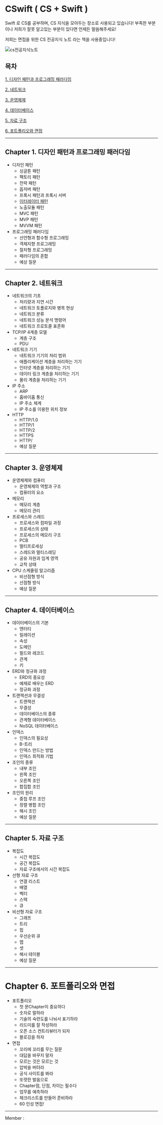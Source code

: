 # CSwift ( CS + Swift )
Swift 로 CS를 공부하며, CS 지식을 모아두는 장소로 사용되고 있습니다!
부족한 부분이나 저희가 잘못 알고있는 부분이 있다면 언제든 말씀해주세요!


저희는 면접을 위한 CS 전공지식 노트 라는 책을 사용중입니다!

![cs전공지식노트](https://user-images.githubusercontent.com/109560875/199908684-37899ab7-309b-4ee8-a637-0cbbb6e76424.png)

## 목차
[1. 디자인 패턴과 프로그래밍 패러다임](#chapter-1.-디자인-패턴과-프로그래밍-패러다임)

[2. 네트워크](#-chapter-2.-네트워크)

[3. 운영체제](##-chapter-3.-운영체제)

[4. 데이터베이스](##-chapter-4.-데이터베이스)

[5. 자료 구조](##-chapter-5.-자료-구조)

[6. 포트폴리오와 면접](#chapter-6.-포트폴리오와-면접)

***
## Chapter 1. 디자인 패턴과 프로그래밍 패러다임
  - 디자인 패턴
    + 싱글톤 패턴
    + 팩토리 패턴
    + 전략 패턴
    + 옵저버 패턴
    + 프록시 패턴과 프록시 서버
    + [이터레이터 패턴](https://github.com/Swift-Coding-Club/CSwift/blob/ReadMe-Branch/%EC%9D%B4%ED%84%B0%EB%A0%88%EC%9D%B4%ED%84%B0%20%ED%8C%A8%ED%84%B4)
    + 노출모듈 패턴
    + MVC 패턴
    + MVP 패턴
    + MVVM 패턴
  - 프로그래밍 패러다임
    + 선언형과 함수형 프로그래밍
    + 객체지향 프로그래밍
    + 절차형 프로그래밍
    + 패러다임의 혼합
    + 예상 질문
***
## Chapter 2. 네트워크
  - 네트워크의 기초
    + 처리량과 지연 시간
    + 네트워크 토폴로지와 병목 현상
    + 네트워크 분류
    + 네트워크 성능 분석 명령어
    + 네트워크 프로토콜 표준화
  - TCP/IP 4계층 모델
    + 계층 구조
    + PDU
  - 네트워크 기기
    + 네트워크 기기의 처리 범위
    + 애플리케이션 계층을 처리하는 기기
    + 인터넷 계층을 처리하는 기기
    + 데이터 링크 계층을 처리하는 기기
    + 물리 계층을 처리하는 기기
  - IP 주소
    + ARP
    + 홉바이홉 통신
    + IP 주소 체계
    + IP 주소를 이용한 위치 정보
  - HTTP
    + HTTP/1.0
    + HTTP/1
    + HTTP/2
    + HTTPS
    + HTTP/
    + 예상 질문
***
## Chapter 3. 운영체제
  - 운영체제와 컴퓨터
    + 운영체제의 역할과 구조
    + 컴퓨터의 요소
  - 메모리
    + 메모리 계층
    + 메모리 관리
  - 프로세스와 스레드
    +   프로세스와 컴파일 과정
    +   프로세스의 상태
    +   프로세스의 메모리 구조
    +   PCB
    +   멀티프로세싱
    +   스레드와 멀티스레딩
    +   공유 자원과 임계 영역
    +   교착 상태
  - CPU 스케줄링 알고리즘
    +   비선점형 방식
    +   선점형 방식
    +  예상 질문
***
## Chapter 4. 데이터베이스
  - 데이터베이스의 기본
    + 엔터티
    + 릴레이션
    + 속성
    + 도메인
    + 필드와 레코드
    + 관계
    + 키
  - ERD와 정규화 과정
    + ERD의 중요성
    + 예제로 배우는 ERD
    + 정규화 과정
  - 트랜잭션과 무결성
    + 트랜잭션
    + 무결성
    + 데이터베이스의 종류
    + 관계형 데이터베이스
    + NoSQL 데이터베이스
  - 인덱스
    + 인덱스의 필요성
    + B-트리
    + 인덱스 만드는 방법
    + 인덱스 최적화 기법
  - 조인의 종류
    + 내부 조인
    + 왼쪽 조인
    + 오른쪽 조인
    + 합집합 조인
  - 조인의 원리
    + 중첩 루프 조인
    + 정렬 병합 조인
    + 해시 조인
    + 예상 질문
***
## Chapter 5. 자료 구조
  - 복잡도
    + 시간 복잡도
    + 공간 복잡도
    + 자료 구조에서의 시간 복잡도
  - 선형 자료 구조
    + 연결 리스트
    + 배열
    + 벡터
    + 스택
    + 큐
  - 비선형 자료 구조
    + 그래프
    + 트리
    + 힙
    + 우선순위 큐
    + 맵
    + 셋
    + 해시 테이블
    + 예상 질문
***
# Chapter 6. 포트폴리오와 면접
  - 포트폴리오
    + 첫 문Chapter이 중요하다
    + 숫자로 말하라
    + 기술의 숙련도를 나눠서 표기하라
    + 리드미를 잘 작성하라
    + 오픈 소스 컨트리뷰터가 되자
    + 블로깅을 하자
  - 면접
    + 꼬리에 꼬리를 무는 질문
    + 대답을 바꾸지 말자
    + 모르는 것은 모르는 것
    + 압박을 버텨라
    + 공식 사이트를 봐라
    + 또렷한 발음으로
    + Chapter점, 단점, 차이는 필수다
    + 업무를 예측하라
    + 체크리스트를 만들어 준비하라
    +  60 인성 면접!
***
Member : 
